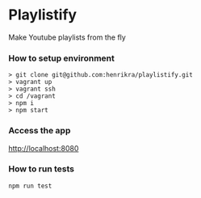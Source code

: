 # Playlistify

Make Youtube playlists from the fly

### How to setup environment

```
> git clone git@github.com:henrikra/playlistify.git
> vagrant up
> vagrant ssh
> cd /vagrant
> npm i
> npm start
```

### Access the app
[http://localhost:8080](http://localhost:8080)

### How to run tests
`npm run test`
